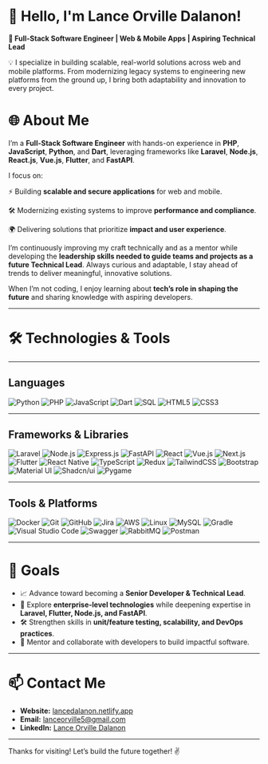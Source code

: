 # 👋 Hello, I'm Lance Orville Dalanon!  

**🚀 Full-Stack Software Engineer | Web & Mobile Apps | Aspiring Technical Lead**

💡 I specialize in building scalable, real-world solutions across web and mobile platforms. From modernizing legacy systems to engineering new platforms from the ground up, I bring both adaptability and innovation to every project.

# 🌐 About Me

I’m a **Full-Stack Software Engineer** with hands-on experience in **PHP**, **JavaScript**, **Python**, and **Dart**, leveraging frameworks like **Laravel**, **Node.js**, **React.js**, **Vue.js**, **Flutter**, and **FastAPI**.

I focus on:

⚡ Building **scalable and secure applications** for web and mobile.

🛠️ Modernizing existing systems to improve **performance and compliance**.

🌍 Delivering solutions that prioritize **impact and user experience**.

I’m continuously improving my craft technically and as a mentor while developing the **leadership skills needed to guide teams and projects as a future Technical Lead**. Always curious and adaptable, I stay ahead of trends to deliver meaningful, innovative solutions.

When I’m not coding, I enjoy learning about **tech’s role in shaping the future** and sharing knowledge with aspiring developers.

---

# 🛠️ Technologies & Tools  

---

## **Languages** 
![Python](https://img.shields.io/badge/Python-3776AB?style=for-the-badge&logo=python&logoColor=white)
![PHP](https://img.shields.io/badge/PHP-777BB4?style=for-the-badge&logo=php&logoColor=white)
![JavaScript](https://img.shields.io/badge/JavaScript-F7DF1E?style=for-the-badge&logo=javascript&logoColor=black)
![Dart](https://img.shields.io/badge/Dart-0175C2?style=for-the-badge&logo=dart&logoColor=white)
![SQL](https://img.shields.io/badge/SQL-003B57?style=for-the-badge&logo=sqlite&logoColor=white)
![HTML5](https://img.shields.io/badge/HTML5-E34F26?style=for-the-badge&logo=html5&logoColor=white)
![CSS3](https://img.shields.io/badge/CSS3-1572B6?style=for-the-badge&logo=css3&logoColor=white)

---

## **Frameworks & Libraries** 
![Laravel](https://img.shields.io/badge/Laravel-FF2D20?style=for-the-badge&logo=laravel&logoColor=white)
![Node.js](https://img.shields.io/badge/Node.js-339933?style=for-the-badge&logo=nodedotjs&logoColor=white)
![Express.js](https://img.shields.io/badge/Express.js-000000?style=for-the-badge&logo=express&logoColor=white)
![FastAPI](https://img.shields.io/badge/FastAPI-009688?style=for-the-badge&logo=fastapi&logoColor=white)
![React](https://img.shields.io/badge/React-61DAFB?style=for-the-badge&logo=react&logoColor=black)
![Vue.js](https://img.shields.io/badge/Vue.js-4FC08D?style=for-the-badge&logo=vue.js&logoColor=white)
![Next.js](https://img.shields.io/badge/Next.js-000000?style=for-the-badge&logo=nextdotjs&logoColor=white)
![Flutter](https://img.shields.io/badge/Flutter-02569B?style=for-the-badge&logo=flutter&logoColor=white)
![React Native](https://img.shields.io/badge/React%20Native-61DAFB?style=for-the-badge&logo=react&logoColor=black)
![TypeScript](https://img.shields.io/badge/TypeScript-007ACC?style=for-the-badge&logo=typescript&logoColor=white)
![Redux](https://img.shields.io/badge/Redux-764ABC?style=for-the-badge&logo=redux&logoColor=white)
![TailwindCSS](https://img.shields.io/badge/TailwindCSS-06B6D4?style=for-the-badge&logo=tailwindcss&logoColor=white)
![Bootstrap](https://img.shields.io/badge/Bootstrap-563D7C?style=for-the-badge&logo=bootstrap&logoColor=white)
![Material UI](https://img.shields.io/badge/Material--UI-0081CB?style=for-the-badge&logo=material-ui&logoColor=white)
![Shadcn/ui](https://img.shields.io/badge/shadcn%2Fui-000000?style=for-the-badge&logo=nodedotjs&logoColor=white)
![Pygame](https://img.shields.io/badge/Pygame-3776AB?style=for-the-badge&logo=python&logoColor=white)

---

## **Tools & Platforms** 
![Docker](https://img.shields.io/badge/Docker-2496ED?style=for-the-badge&logo=docker&logoColor=white)
![Git](https://img.shields.io/badge/Git-F05032?style=for-the-badge&logo=git&logoColor=white)
![GitHub](https://img.shields.io/badge/GitHub-181717?style=for-the-badge&logo=github&logoColor=white)
![Jira](https://img.shields.io/badge/Jira-0052CC?style=for-the-badge&logo=jira&logoColor=white)
![AWS](https://img.shields.io/badge/AWS-232F3E?style=for-the-badge&logo=amazon-aws&logoColor=white)
![Linux](https://img.shields.io/badge/Linux-FCC624?style=for-the-badge&logo=linux&logoColor=black)
![MySQL](https://img.shields.io/badge/MySQL-4479A1?style=for-the-badge&logo=mysql&logoColor=white)
![Gradle](https://img.shields.io/badge/Gradle-02303A?style=for-the-badge&logo=gradle&logoColor=white)
![Visual Studio Code](https://img.shields.io/badge/VS%20Code-007ACC?style=for-the-badge&logo=visual-studio-code&logoColor=white)
![Swagger](https://img.shields.io/badge/Swagger-85EA2D?style=for-the-badge&logo=swagger&logoColor=black)
![RabbitMQ](https://img.shields.io/badge/RabbitMQ-FF6600?style=for-the-badge&logo=rabbitmq&logoColor=white)
![Postman](https://img.shields.io/badge/Postman-FF6C37?style=for-the-badge&logo=postman&logoColor=white)

---

# 🎯 **Goals**
- 📈 Advance toward becoming a **Senior Developer & Technical Lead**.
- 💼 Explore **enterprise-level technologies** while deepening expertise in **Laravel, Flutter, Node.js, and FastAPI**.
- 🛠️ Strengthen skills in **unit/feature testing, scalability, and DevOps practices**.
- 🤝 Mentor and collaborate with developers to build impactful software. 

---

# 📫 Contact Me  
- **Website:** [lancedalanon.netlify.app](https://lancedalanon.netlify.app/)  
- **Email:** [lanceorville5@gmail.com](mailto:lanceorville5@gmail.com)  
- **LinkedIn:** [Lance Orville Dalanon](https://linkedin.com/in/lance-orville-dalanon-453109166/) 

---

Thanks for visiting! Let’s build the future together! ✌️

